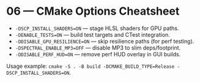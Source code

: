 # 06 — CMake Options Cheatsheet

- `-DSCP_INSTALL_SHADERS=ON` — stage HLSL shaders for GPU paths.
- `-DENABLE_TESTS=ON` — build test targets and CTest integration.
- `-DDISABLE_GPU_RESILIENCE=ON` — skip resilience paths (for perf testing).
- `-DSPECTRAL_ENABLE_MP3=OFF` — disable MP3 to slim deps/footprint.
- `-DDISABLE_PERF_HUD=ON` — remove perf HUD overlay in GUI builds.

Usage example: `cmake -S . -B build -DCMAKE_BUILD_TYPE=Release -DSCP_INSTALL_SHADERS=ON`.

